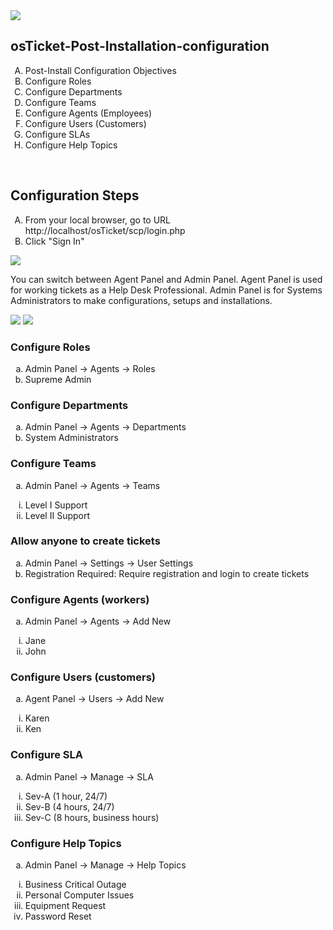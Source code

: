 <img src="https://iili.io/dGyagHX.png">
<h2>osTicket-Post-Installation-configuration</h2>
<ol type="A">
<li>Post-Install Configuration Objectives</li>
<li>Configure Roles</li>
<li>Configure Departments</li>
<li>Configure Teams</li>
<li>Configure Agents (Employees)</li>
<li>Configure Users (Customers)</li>
<li>Configure SLAs</li>
<li>Configure Help Topics</li>
</ol>
<br>
<h2>Configuration Steps</h2>
<ol type="A">
<li>From your local browser, go to URL http://localhost/osTicket/scp/login.php</li>
<li>Click "Sign In"</li>
</ol>
<img src="https://iili.io/dVFcevS.png">
<br>
<p>You can switch between Agent Panel and Admin Panel. Agent Panel is used for working tickets as a Help Desk Professional. 
Admin Panel is for Systems Administrators to make configurations, setups and installations. </p>
<img src="https://iili.io/dVFWNmQ.png">
<img src="https://iili.io/dVFX9YG.png">
<br>
<h3>Configure Roles</h3>
<ol type="a">
<li>Admin Panel -> Agents -> Roles</li>
<li>Supreme Admin</li>
</ol>
<h3>Configure Departments</h3>
<ol type="a">
<li>Admin Panel -> Agents -> Departments</li>
<li>System Administrators</li>
</ol>
<h3>Configure Teams</h3>
<ol type="a">
<li>Admin Panel -> Agents -> Teams</li>
</ol>
<ol type="i" start="1">
  <li>Level I Support</li>
  <li>Level II Support</li>
</ol>
<h3>Allow anyone to create tickets</h3>
<ol type="a">
<li>Admin Panel -> Settings -> User Settings</li>
<li>Registration Required: Require registration and login to create tickets</li>
</ol>
<h3>Configure Agents (workers)</h3>
<ol type="a">
<li>Admin Panel -> Agents -> Add New</li>
</ol>
<ol type="i">
  <li>Jane</li>
  <li>John</li>
</ol>
<h3>Configure Users (customers)</h3>
<ol type="a">
<li>Agent Panel -> Users -> Add New</li>
</ol>
<ol type="i">
  <li>Karen</li>
  <li>Ken</li>
</ol>
<h3>Configure SLA</h3>
<ol type="a">
<li>Admin Panel -> Manage -> SLA</li>
</ol>
<ol type="i">
  <li>Sev-A (1 hour, 24/7)</li>
  <li>Sev-B (4 hours, 24/7)</li>
  <li>Sev-C (8 hours, business hours)</li>
</ol>
<h3>Configure Help Topics</h3>
<ol type="a">
<li>Admin Panel -> Manage -> Help Topics</li>
</ol>
<ol type="i">
  <li>Business Critical Outage</li>
  <li>Personal Computer Issues</li>
  <li>Equipment Request</li>
  <li>Password Reset</li>
</ol>




